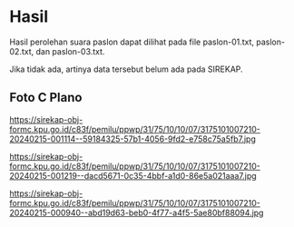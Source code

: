 # Hasil

Hasil perolehan suara paslon dapat dilihat pada file paslon-01.txt, paslon-02.txt, dan paslon-03.txt.

Jika tidak ada, artinya data tersebut belum ada pada SIREKAP.

## Foto C Plano

https://sirekap-obj-formc.kpu.go.id/c83f/pemilu/ppwp/31/75/10/10/07/3175101007210-20240215-001114--59184325-57b1-4056-9fd2-e758c75a5fb7.jpg

https://sirekap-obj-formc.kpu.go.id/c83f/pemilu/ppwp/31/75/10/10/07/3175101007210-20240215-001219--dacd5671-0c35-4bbf-a1d0-86e5a021aaa7.jpg

https://sirekap-obj-formc.kpu.go.id/c83f/pemilu/ppwp/31/75/10/10/07/3175101007210-20240215-000940--abd19d63-beb0-4f77-a4f5-5ae80bf88094.jpg
